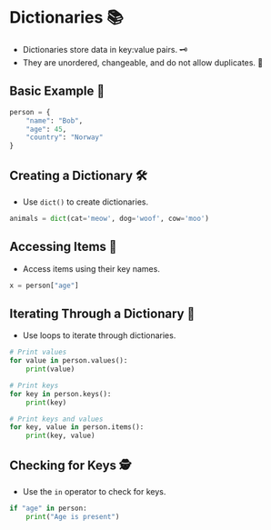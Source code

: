# Dictionaries 📚

- Dictionaries store data in key:value pairs. 🗝️
- They are unordered, changeable, and do not allow duplicates. 🔀

## Basic Example 🌟

```python
person = {
    "name": "Bob",
    "age": 45,
    "country": "Norway"
}
```

## Creating a Dictionary 🛠️

- Use `dict()` to create dictionaries.

```python
animals = dict(cat='meow', dog='woof', cow='moo')
```

## Accessing Items 🔑

- Access items using their key names.

```python
x = person["age"]
```

## Iterating Through a Dictionary 🔁

- Use loops to iterate through dictionaries.

```python
# Print values
for value in person.values():
    print(value)

# Print keys
for key in person.keys():
    print(key)

# Print keys and values
for key, value in person.items():
    print(key, value)
```

## Checking for Keys 🕵️

- Use the `in` operator to check for keys.

```python
if "age" in person:
    print("Age is present")
```

